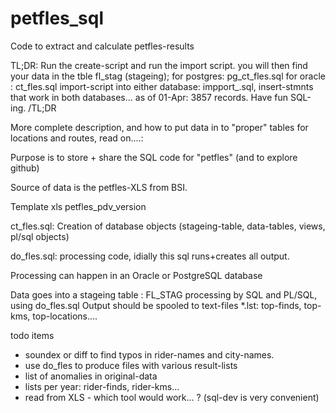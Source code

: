 # petfles_sql

Code to extract and calculate petfles-results

TL;DR: 
Run the create-script and run the import script.
you will then find your data in the tble fl_stag (stageing);
for postgres: pg_ct_fles.sql
for oracle  : ct_fles.sql
import-script into either database: impport_<date>.sql, insert-stmnts that work in both databases...
as of 01-Apr: 3857 records.
Have fun SQL-ing.
/TL;DR


More complete description, 
and how to put data in to "proper" tables for locations and routes, 
read on....:

Purpose is to store + share the SQL code for "petfles"
(and to explore github)

Source of data is the petfles-XLS from BSI.

Template xls petfles_pdv_version<n>

ct_fles.sql: Creation of database objects (stageing-table, data-tables, views, pl/sql objects)

do_fles.sql: processing code, idially this sql runs+creates all output.

Processing can happen in an Oracle or PostgreSQL database

Data goes into a stageing table : FL_STAG
processing by SQL and PL/SQL, using do_fles.sql
Output should be spooled to text-files *.lst: top-finds, top-kms, top-locations....

todo items
 - soundex or diff to find typos in rider-names and city-names.
 - use do_fles to  produce files with various result-lists
 - list of anomalies in original-data
 - lists per year: rider-finds, rider-kms...
 - read from XLS - which tool would work... ? (sql-dev is very convenient) 

